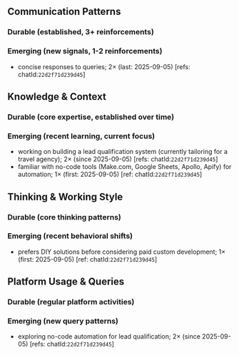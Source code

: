## Communication Patterns
### Durable (established, 3+ reinforcements)

### Emerging (new signals, 1-2 reinforcements)
- concise responses to queries; 2× (last: 2025-09-05) [refs: chatId:`22d2f71d239d45`]

## Knowledge & Context
### Durable (core expertise, established over time)

### Emerging (recent learning, current focus)
- working on building a lead qualification system (currently tailoring for a travel agency); 2× (since 2025-09-05) [refs: chatId:`22d2f71d239d45`]
- familiar with no-code tools (Make.com, Google Sheets, Apollo, Apify) for automation; 1× (first: 2025-09-05) [ref: chatId:`22d2f71d239d45`]

## Thinking & Working Style
### Durable (core thinking patterns)

### Emerging (recent behavioral shifts)
- prefers DIY solutions before considering paid custom development; 1× (first: 2025-09-05) [ref: chatId:`22d2f71d239d45`]

## Platform Usage & Queries
### Durable (regular platform activities)

### Emerging (new query patterns)
- exploring no-code automation for lead qualification; 2× (since 2025-09-05) [refs: chatId:`22d2f71d239d45`]